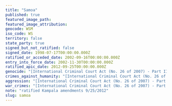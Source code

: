 ```yaml
---
title: "Samoa"
published: true
featured_image_path:
featured_image_attribution:
geocode: WSM
iso_code: WS
territory: false
state_party: true
signed_but_not_ratified: false
signed_date: 1998-07-17T00:00:00.000Z
ratified_or_acceded_date: 2002-09-16T00:00:00.000Z
entry_into_force_date: 2002-11-30T00:00:00.000Z
ratified_apic_date: 2012-09-25T00:00:00.000Z
genocide: "[International Criminal Court Act (No. 26 of 2007) - Part II - Article 5](https://iccdb.hrlc.net/data/doc/71/keyword/46/)"
crimes_against_humanity: "[International Criminal Court Act (No. 26 of 2007) - Part II - Article 6](https://iccdb.hrlc.net/data/doc/71/keyword/13/)"
aggression: "[International Criminal Court Act (No. 26 of 2007) - Part I - Article 3](https://iccdb.hrlc.net/data/doc/71/keyword/1/)"
war_crimes: "[International Criminal Court Act (No. 26 of 2007) - Part II - Article 7](https://iccdb.hrlc.net/data/doc/71/keyword/145/)"
note: "ratified Kampala amendments 9/25/2012"
slug: samoa
---
```


